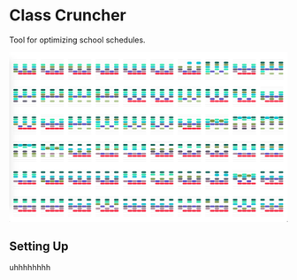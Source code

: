 # Class Cruncher

Tool for optimizing school schedules. 

![A large grid of schedules, each with multiple colored rectangles denoting classes.](/demo.png)

## Setting Up

uhhhhhhhh
